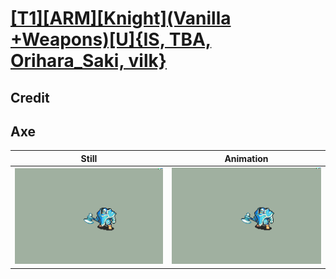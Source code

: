 # [\[T1\]\[ARM\]\[Knight\]\(Vanilla +Weapons\)\[U\]{IS, TBA, Orihara_Saki, vilk}](../)

## Credit


	
## Axe

| Still | Animation |
| :---: | :-------: |
| ![Axe still](./Axe_000.png) | ![Axe animation](./Axe.gif) |
